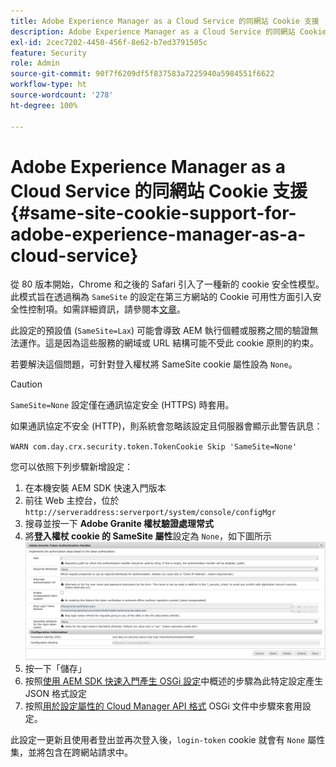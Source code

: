 ```yaml
---
title: Adobe Experience Manager as a Cloud Service 的同網站 Cookie 支援
description: Adobe Experience Manager as a Cloud Service 的同網站 Cookie 支援。
exl-id: 2cec7202-4450-456f-8e62-b7ed3791505c
feature: Security
role: Admin
source-git-commit: 90f7f6209df5f837583a7225940a5984551f6622
workflow-type: ht
source-wordcount: '278'
ht-degree: 100%

---
```


# Adobe Experience Manager as a Cloud Service 的同網站 Cookie 支援 {#same-site-cookie-support-for-adobe-experience-manager-as-a-cloud-service}

從 80 版本開始，Chrome 和之後的 Safari 引入了一種新的 cookie 安全性模型。此模式旨在透過稱為 `SameSite` 的設定在第三方網站的 Cookie 可用性方面引入安全性控制項。如需詳細資訊，請參閱本[文章](https://web.dev/articles/samesite-cookies-explained)。

此設定的預設值 (`SameSite=Lax`) 可能會導致 AEM 執行個體或服務之間的驗證無法運作。這是因為這些服務的網域或 URL 結構可能不受此 cookie 原則的約束。

若要解決這個問題，可針對登入權杖將 SameSite cookie 屬性設為 `None`。

>[!CAUTION]
>
>`SameSite=None` 設定僅在通訊協定安全 (HTTPS) 時套用。
>
>如果通訊協定不安全 (HTTP)，則系統會忽略該設定且伺服器會顯示此警告訊息：
>
>`WARN com.day.crx.security.token.TokenCookie Skip 'SameSite=None'`

您可以依照下列步驟新增設定：

1. 在本機安裝 AEM SDK 快速入門版本
1. 前往 Web 主控台，位於 `http://serveraddress:serverport/system/console/configMgr`
1. 搜尋並按一下 **Adobe Granite 權杖驗證處理常式**
1. 將&#x200B;**登入權杖 cookie 的 SameSite 屬性**&#x200B;設定為 `None`，如下圖所示
   ![samesite](/help/security/assets/samesite1.png)
1. 按一下「儲存」
1. 按照[使用 AEM SDK 快速入門產生 OSGi 設定](/help/implementing/deploying/configuring-osgi.md#generating-osgi-configurations-using-the-aem-sdk-quickstart)中概述的步驟為此特定設定產生 JSON 格式設定
1. 按照[用於設定屬性的 Cloud Manager API 格式](/help/implementing/deploying/configuring-osgi.md#cloud-manager-api-format-for-setting-properties) OSGi 文件中步驟來套用設定。

此設定一更新且使用者登出並再次登入後，`login-token` cookie 就會有 `None` 屬性集，並將包含在跨網站請求中。
